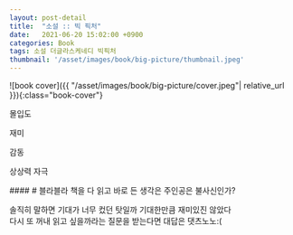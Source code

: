 ```yaml
---
layout: post-detail
title:  "소설 :: 빅 픽처"
date:   2021-06-20 15:02:00 +0900
categories: Book
tags: 소설 더글라스케네디 빅픽처
thumbnail: '/asset/images/book/big-picture/thumbnail.jpeg'
---
```


<div markdown="1" class="text-center">
![book cover]({{ "/asset/images/book/big-picture/cover.jpeg"| relative_url }}){:class="book-cover"}
</div>

<div class="book-evaluation-wrapper mt-2">
    <p class="title">몰입도</p> 
    <div class="rating-container">
        <i class="icon rating full"></i>
        <i class="icon rating full"></i>
        <i class="icon rating full"></i>
        <i class="icon rating"></i>
        <i class="icon rating"></i>
    </div>
</div>
<div class="book-evaluation-wrapper">
    <p class="title">재미</p> 
    <div class="rating-container">
        <i class="icon rating full"></i>
        <i class="icon rating full"></i>
        <i class="icon rating full"></i>
        <i class="icon rating"></i>
        <i class="icon rating"></i>
    </div>
</div>
<div class="book-evaluation-wrapper">
    <p class="title">감동</p> 
    <div class="rating-container">
        <i class="icon rating full"></i>
        <i class="icon rating full"></i>
        <i class="icon rating"></i>
        <i class="icon rating"></i>
        <i class="icon rating"></i>
    </div>
</div>
<div class="book-evaluation-wrapper">
    <p class="title">상상력 자극</p> 
    <div class="rating-container">
        <i class="icon rating full"></i>
        <i class="icon rating full"></i>
        <i class="icon rating full"></i>
        <i class="icon rating"></i>
        <i class="icon rating"></i>
    </div>
</div>


<div markdown="1" class="d-flex justify-center mt-3">
<div markdown="1">
#### # 블라블라   
책을 다 읽고 바로 든 생각은 주인공은 불사신인가?

    
솔직히 말하면 기대가 너무 컸던 탓일까 기대한만큼 재미있진 않았다   
다시 또 꺼내 읽고 싶을까라는 질문을 받는다면 대답은 댓츠노노:(
</div>
</div>

